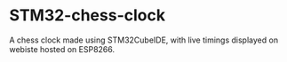 # STM32-chess-clock
A chess clock made using STM32CubeIDE, with live timings displayed on webiste hosted on ESP8266.
